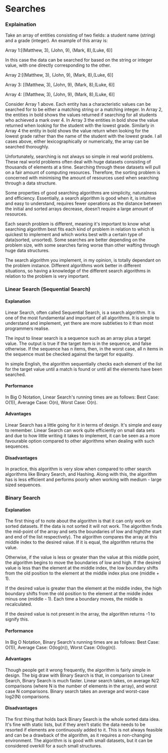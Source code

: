 # Searches


### Explaination

Take an array of entities consisting of two fields: a student name (string) and a grade (integer). An example of this array is:

Array 1:[(Matthew, 3), (John, 9), (Mark, 8),(Luke, 6)]

In this case the data can be searched for based on the string or integer value, with one directly corresponding to the other.

Array 2:[(Matthew, 3), (John, 9), (Mark, 8),(Luke, 6)]

Array 3: [(Matthew, 3), (John, 9), (Mark, 8),(Luke, 6)]

Array 4: [(Matthew, 3), (John, 9), (Mark, 8),(Luke, 6)]

Consider Array 1 above. Each entity has a characteristic values can be searched for to be either a matching string or a matching integer. In Array 2, the entities in bold shows the values returned if searching for all students who achieved a mark over 4. In Array 3 the entities in bold show the value returned when looking for the student with the lowest grade. Similarly in Array 4 the entity in bold shows the value return when looking for the lowest grade rather than the name of the student with the lowest grade. I all cases above, either lexicographically or numerically, the array can be searched thoroughly.

Unfortunately, searching is not always so simple in real world problems. These real world problems often deal with huge datasets consisting of thousands of elements at a time. Searching through these datasets will pull on a fair amount of computing resources. Therefore, the sorting problem is concerned with minimising the amount of resources used when searching through a data structure.

Some properties of good searching algorithms are simplicity, naturalness and efficiency. Essentially, a search algorithm is good when it, is intuitive and easy to understand, requires fewer operations as the distance between the initial and sorted arrays decrease, doesn’t require a large amount of resources.

Each search problem is different, meaning it's important to know what searching algorithm best fits each kind of problem in relation to which is quickest to implement and which works best with a certain type of data(sorted, unsorted). Some searches are better depending on the problem size, with some searches faring worse than other wafting through huge data structures.

The search algorithm you implement, in my opinion, is totally dependant on the problem instance. Different algorithms work better in different situations, so having a knowledge of the different search algorithms in relation to the problem is very important.

### Linear Search (Sequential Search)

#### Explanation

Linear Search, often called Sequential Search, is a search algorithm. It is one of the most fundamental and important of all algorithms. It is simple to understand and implement, yet there are more subtleties to it than most programmers realise.

The input to linear search is a sequence such as an array plus a target value. The output is true if the target item is in the sequence, and false otherwise. If the sequence has n items, then, in the worst case, all n items in the sequence must be checked against the target for equality.

In simple English, the algorithm sequentially checks each element of the list for the target value until a match is found or until all the elements have been searched.

#### Performance

In Big O Notation, Linear Search's running times are as follows: Best Case: O(1)), Average Case: O(n), Worst Case: O(n).

#### Advantages

Linear Search has a little going for it in terms of design. It's simple and easy to remember. Linear Search can work quite efficiently on small data sets and due to how little writing it takes to implement, it can be seen as a more favourable option compared to other algorithms when dealing with such sequences.


#### Disadvantages

In practice, this algorithm is very slow when compared to other search algorithms like Binary Search, and Hashing. Along with this, the algorithm has is less efficient and performs poorly when working with medium - large sized sequences.


### Binary Search

#### Explanation

The first thing of to note about the algorithm is that it can only work on sorted datasets. If the data is not sorted it will not work. The algorithm finds the mid-point of the array and sets the boundaries of low and high(the start and end of the list respectively). The algorithm compares the array at this middle index to the desired value. If it is equal, the algorithm returns the value.

Otherwise, if the value is less or greater than the value at this middle point, the algorithm begins to move the boundaries of low and high. If the desired value is less than the element at the middle index, the low boundary shifts from the old position to the element at the middle index plus one (middle + 1).

If the desired value is greater than the element at the middle index, the high boundary shifts from the old position to the element at the middle index minus one (middle - 1). Each time a boundary moves, the middle is recalculated.

If the desired value is not present in the array, the algorithm returns -1 to signify this.

#### Performance

In Big O Notation, Binary Search's running times are as follows: Best Case: O(1)), Average Case: O(log(n)), Worst Case: O(log(n)).

#### Advantages

Though people get it wrong frequently, the algorithm is fairly simple in design. The big draw with Binary Search is that, in comparison to Linear Search, Binary Search is much faster. Linear search takes, on average N/2 comparisons (where N is the number of elements in the array), and worst case N comparisons. Binary search takes an average and worst-case log2(N) comparisons.

#### Disadvantages

The first thing that holds back Binary Search is the whole sorted data idea. It's fine with static lists, but if they aren't static the data needs to be resorted if elements are continuously added to it. This is not always feasible and can be a drawback of the algorithm, as it requires a non-changing environment. The algorithm is is good with small datasets, but it can be considered overkill for a such small structures.
